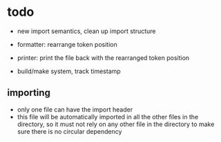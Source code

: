 # todo

- new import semantics, clean up import structure

- formatter: rearrange token position
- printer: print the file back with the rearranged token position

- build/make system, track timestamp

## importing

- only one file can have the import header
- this file will be automatically imported in all the other files in the directory, so it must not rely on any other file in the directory to make
sure there is no circular dependency
